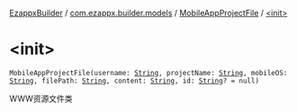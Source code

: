 [EzappxBuilder](../../index.md) / [com.ezappx.builder.models](../index.md) / [MobileAppProjectFile](index.md) / [&lt;init&gt;](./-init-.md)

# &lt;init&gt;

`MobileAppProjectFile(username: `[`String`](https://kotlinlang.org/api/latest/jvm/stdlib/kotlin/-string/index.html)`, projectName: `[`String`](https://kotlinlang.org/api/latest/jvm/stdlib/kotlin/-string/index.html)`, mobileOS: `[`String`](https://kotlinlang.org/api/latest/jvm/stdlib/kotlin/-string/index.html)`, filePath: `[`String`](https://kotlinlang.org/api/latest/jvm/stdlib/kotlin/-string/index.html)`, content: `[`String`](https://kotlinlang.org/api/latest/jvm/stdlib/kotlin/-string/index.html)`, id: `[`String`](https://kotlinlang.org/api/latest/jvm/stdlib/kotlin/-string/index.html)`? = null)`

WWW资源文件类

